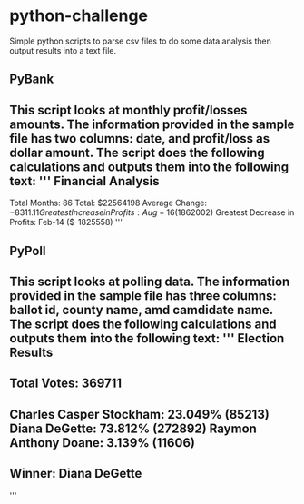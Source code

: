 # python-challenge
Simple python scripts to parse csv files to do some data analysis then output results into a text file.

## PyBank
This script looks at monthly profit/losses amounts. The information provided in the sample file has two columns: date, and profit/loss as dollar amount. The script does the following calculations and outputs them into the following text:
'''
Financial Analysis
----------------------------
Total Months: 86
Total: $22564198
Average Change: $-8311.11
Greatest Increase in Profits: Aug-16 ($1862002)
Greatest Decrease in Profits: Feb-14 ($-1825558)
'''

## PyPoll
This script looks at polling data. The information provided in the sample file has three columns: ballot id, county name, amd camdidate name. The script does the following calculations and outputs them into the following text:
'''
Election Results
-------------------------
Total Votes: 369711
-------------------------
Charles Casper Stockham: 23.049% (85213)
Diana DeGette: 73.812% (272892)
Raymon Anthony Doane: 3.139% (11606)
-------------------------
Winner: Diana DeGette
-------------------------
'''
